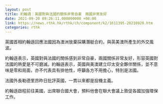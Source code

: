 ```yaml
---
layout: post
title: 約翰遜：英國對與法國的關係非常自豪　兩國非常友好
date: 2021-09-20 09:26:11.000000000 +08:00
link: https://news.rthk.hk/rthk/ch/component/k2/1611395-20210920.htm
categories: rthk
---
```


英國首相約翰遜回應法國因為澳洲放棄採購潛艇合約，與英美澳所產生的外交風波。

約翰遜表示，英國對與法國的關係感到非常自豪，兩國關係非常友好，形容英國對法國的熱愛是不可磨滅。約翰遜表示，英國與美澳建立印太安全夥伴關係，並不意味是零和局面，亦不代表具有排他性，呼籲各方不用擔心，特別是法國。

法國外長勒德里昂昨日批評英國，一貫以來都是投機主義。

約翰遜啟程前往美國，出席聯合國大會，預料他會在聯大會議上敦促各國加強環保工作。
